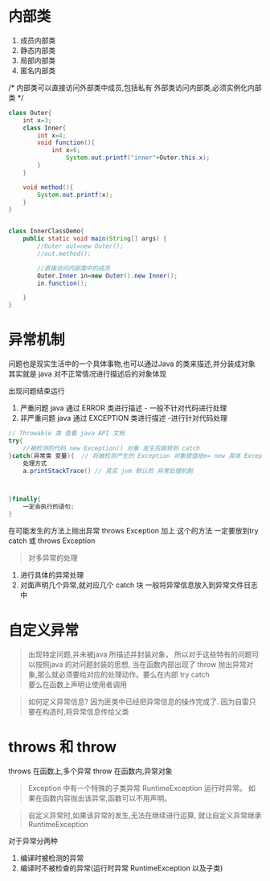 # 内部类
1. 成员内部类
2. 静态内部类
3. 局部内部类
4. 匿名内部类


/*
内部类可以直接访问外部类中成员,包括私有
外部类访问内部类,必须实例化内部类
*/
```java
class Outer{
    int x=3;
    class Inner{
        int x=4;
        void function(){
            int x=6;
                System.out.printf("inner"+Outer.this.x);
        }
    }

    void method(){
        System.out.printf(x);
    }
}


class InnerClassDemo{
    public static void main(String[] args) {
        //Outer out=new Outer();
        //out.method();

        //直接访问内部类中的成员
        Outer.Inner in=new Outer().new Inner();
        in.function();

    }
}

```

# 异常机制
问题也是现实生活中的一个具体事物,也可以通过Java 的类来描述,并分装成对象
其实就是 java 对不正常情况进行描述后的对象体现

出现问题结束运行

1. 严重问题  java 通过 ERROR 类进行描述 - 一般不针对代码进行处理
2. 非严重问题 java 通过 EXCEPTION 类进行描述 -进行针对代码处理


```java
// Throwable 类 查看 java API 文档
try{
    //被检测的代码 new Exception() 对象 发生后跳转到 catch
}catch(异常类 变量){  // 将被检测产生的 Exception 对象赋值给e= new 具体 Exception() 多态
    处理方式
    a.printStackTrace() // 其实 jvm 默认的 异常处理机制



}finally{
    一定会执行的语句;
}
```

在可能发生的方法上抛出异常 throws Exception 加上 这个的方法 一定要放到try catch 或 throws Exception

> 对多异常的处理
1. 进行具体的异常处理
2. 对面声明几个异常,就对应几个 catch 块 一般将异常信息放入到异常文件日志中


# 自定义异常
> 出现特定问题,并未被java 所描述并封装对象，
所以对于这些特有的问题可以按照java 的对问题封装的思想,
当在函数内部出现了 throw 抛出异常对象,那么就必须要给对应的处理动作。要么在内部 try catch<br>
要么在函数上声明让使用者调用

> 如何定义异常信息?
因为匪类中已经把异常信息的操作完成了.
因为自雷只要在构造时,将异常信息传给父类


# throws 和 throw
throws 在函数上,多个异常
throw 在函数内,异常对象


> Exception 中有一个特殊的子类异常 RuntimeException 运行时异常。
如果在函数内容抛出该异常,函数可以不用声明。

> 自定义异常时,如果该异常的发生,无法在继续进行运算,
就让自定义异常继承 RuntimeException

对于异常分两种
1. 编译时被检测的异常
2. 编译时不被检查的异常(运行时异常 RuntimeException 以及子类)
